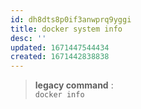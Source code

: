 ```yaml
---
id: dh8dts8p0if3anwprq9yggi
title: docker system info
desc: ''
updated: 1671447544434
created: 1671442838838
---
```


> **legacy command** :  
> `docker info`
